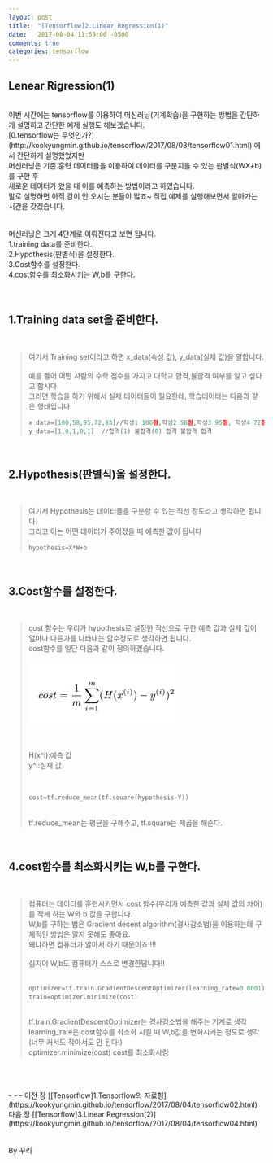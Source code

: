 ```yaml
---
layout: post
title:  "[Tensorflow]2.Linear Regression(1)"
date:   2017-08-04 11:59:00 -0500
comments: true
categories: tensorflow
---
```



## Lenear Rigression(1)

<br>
이번 시간에는 tensorflow를 이용하여 머신러닝(기계학습)을 구현하는 방법을 간단하게 설명하고 간단한 예제 실행도 해보겠습니다.
<br>
[0.tensorflow는 무엇인가?](http://kookyungmin.github.io/tensorflow/2017/08/03/tensorflow01.html) 에서 간단하게 설명했었지만
<br>
머신러닝은 기존 훈련 데이터들을 이용하여 데이터를 구분지을 수 있는 판별식(WX+b)를 구한 후
<br>
새로운 데이터가 왔을 때 이를 예측하는 방법이라고 하였습니다.
<br>
말로 설명하면 아직 감이 안 오시는 분들이 많죠~ 직접 예제를 실행해보면서 알아가는 시간을 갖겠습니다.
<br>
<br>
<br>
머신러닝은 크게 4단계로 이뤄진다고 보면 됩니다.
<br>
1.training data를 준비한다.
<br>
2.Hypothesis(판별식)을 설정한다.
<br>
3.Cost함수를 설정한다.
<br>
4.cost함수를 최소화시키는 W,b를 구한다.
<br>
<br>
<br>

## 1.Training data set을 준비한다.
<br>

>여기서 Training set이라고 하면 x_data(속성 값), y_data(실제 값)을 말합니다.
><br>
><br>
>예를 들어 어떤 사람의 수학 점수를 가지고 대학교 합격,불합격 여부를 알고 싶다고 합시다.
><br>
>그러면 학습을 하기 위해서 실제 데이터들이 필요한데, 학습데이터는 다음과 같은 형태입니다.
><br>
>
>```python
>x_data=[100,58,95,72,83]//학생1 100점,학생2 58점,학생3 95점, 학생4 72점,학생5 83점
>y_data=[1,0,1,0,1]  //합격(1) 불합격(0) 합격 불합격 합격
>```

<br>

## 2.Hypothesis(판별식)을 설정한다.
<br>

>여기서 Hypothesis는 데이터들을 구분할 수 있는 직선 정도라고 생각하면 됩니다.
><br>
>그리고 이는 어떤 데이터가 주어졌을 때 예측한 값이 됩니다
><br>
>
>```python
>hypothesis=X*W+b
>```
>
<br>

## 3.Cost함수를 설정한다.

<br>

>cost 함수는 우리가 hypothesis로 설정한 직선으로 구한 예측 값과 실제 값이 얼마나 다른가를 나타내는 함수정도로 생각하면 됩니다.
><br>
>cost함수를 일단 다음과 같이 정의하겠습니다.
><br>
>
>![image](/image/tensorflow_img/cost.png)
>
><br>
>
>H(x^i):예측 값 
><br>
>y^i:실제 값  
>
><br>
>
>```python
>cost=tf.reduce_mean(tf.square(hypothesis-Y))
>```
>
><br>
>tf.reduce_mean는 평균을 구해주고, 
>tf.square는 제곱을 해준다.

<br>

## 4.cost함수를 최소화시키는 W,b를 구한다.

<br>

>컴퓨터는 데이터를 훈련시키면서 cost 함수(우리가 예측한 값과 실제 값의 차이)를 작게 하는 W와 b 값을 구합니다.
><br>
>W,b를 구하는 법은 Gradient decent algorithm(경사감소법)을 이용하는데 구체적인 방법은 알지 못해도 좋아요.
><br>
>왜냐하면 컴퓨터가 알아서 하기 때문이죠!!!!
><br>
><br>
>심지어 W,b도 컴퓨터가 스스로 변경한답니다!!
><br>
><br>
>
>```python
>optimizer=tf.train.GradientDescentOptimizer(learning_rate=0.0001)
>train=optimizer.minimize(cost)
>```
><br>
>tf.train.GradientDescentOptimizer는 경사감소법을 해주는 기계로 생각
><br>
>learning_rate은 cost함수를 최소화 시킬 때 W,b값을 변화시키는 정도로 생각 (너무 커서도 작아서도 안 된다!)
><br>
>optimizer.minimize(cost) cost를 최소화시킴

<br>
<br>
<br>
- - -
이전 장 [[Tensorflow]1.Tensorflow의 자료형](https://kookyungmin.github.io/tensorflow/2017/08/04/tensorflow02.html)
<br>
다음 장 [[Tensorflow]3.Linear Regression(2)](https://kookyungmin.github.io/tensorflow/2017/08/04/tensorflow04.html)
<br>
<br>
<br>
By 꾸리
